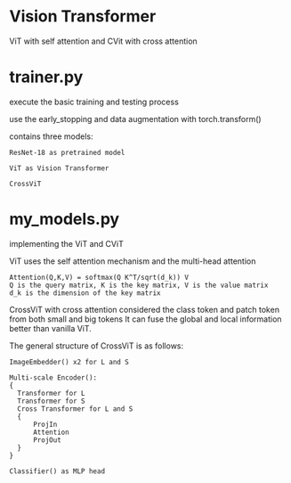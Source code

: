 # Vision Transformer

ViT with self attention and CVit with cross attention

  # trainer.py
  execute the basic training and testing process

  use the early_stopping and data augmentation with torch.transform()
  
  contains three models:
  
    ResNet-18 as pretrained model
    
    ViT as Vision Transformer
    
    CrossViT
  
  # my_models.py
  implementing the ViT and CViT
  
  ViT uses the self attention mechanism and the multi-head attention

    Attention(Q,K,V) = softmax(Q K^T/sqrt(d_k)) V
    Q is the query matrix, K is the key matrix, V is the value matrix
    d_k is the dimension of the key matrix
    
  
  CrossViT with cross attention considered the class token and patch token from both small and big tokens 
  It can fuse the global and local information better than vanilla ViT.

  The general structure of CrossViT is as follows:
    
    ImageEmbedder() x2 for L and S

    Multi-scale Encoder():
    {
      Transformer for L
      Transformer for S
      Cross Transformer for L and S
      {
          ProjIn
          Attention
          ProjOut
      }
    }
      
    Classifier() as MLP head
